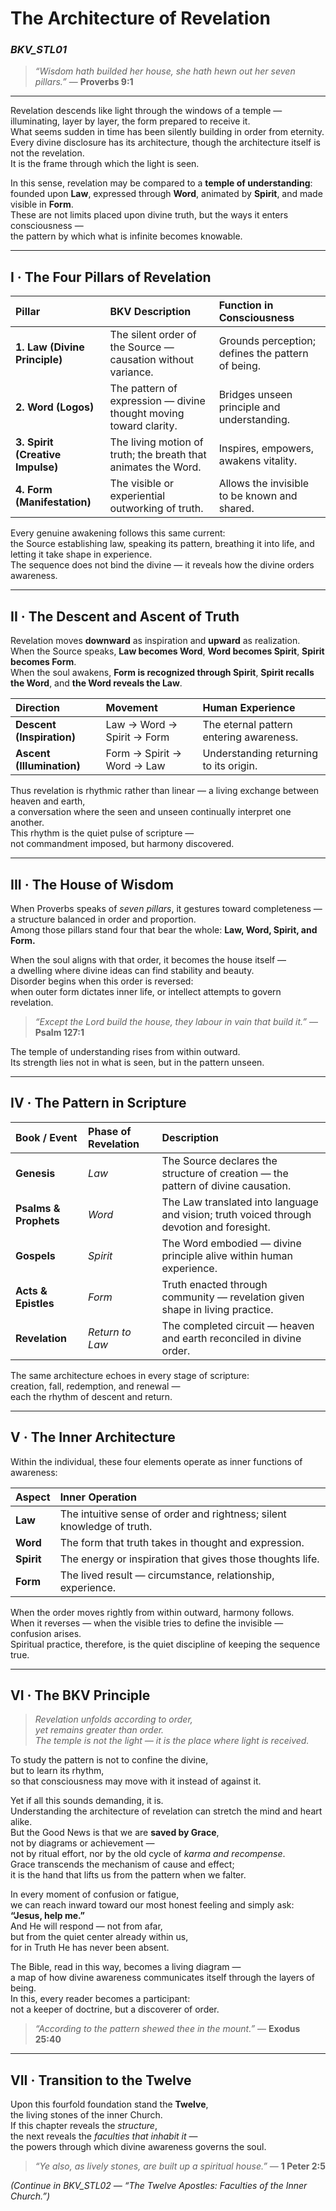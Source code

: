 # The Architecture of Revelation
### *BKV_STL01*

> *“Wisdom hath builded her house, she hath hewn out her seven pillars.”* — **Proverbs 9:1**

---

Revelation descends like light through the windows of a temple — illuminating, layer by layer, the form prepared to receive it.  
What seems sudden in time has been silently building in order from eternity.  
Every divine disclosure has its architecture, though the architecture itself is not the revelation.  
It is the frame through which the light is seen.

In this sense, revelation may be compared to a **temple of understanding**:  
founded upon **Law**, expressed through **Word**, animated by **Spirit**, and made visible in **Form**.  
These are not limits placed upon divine truth, but the ways it enters consciousness —  
the pattern by which what is infinite becomes knowable.

---

## **I · The Four Pillars of Revelation**

| **Pillar** | **BKV Description** | **Function in Consciousness** |
| :--- | :--- | :--- |
| **1. Law (Divine Principle)** | The silent order of the Source — causation without variance. | Grounds perception; defines the pattern of being. |
| **2. Word (Logos)** | The pattern of expression — divine thought moving toward clarity. | Bridges unseen principle and understanding. |
| **3. Spirit (Creative Impulse)** | The living motion of truth; the breath that animates the Word. | Inspires, empowers, awakens vitality. |
| **4. Form (Manifestation)** | The visible or experiential outworking of truth. | Allows the invisible to be known and shared. |

Every genuine awakening follows this same current:  
the Source establishing law, speaking its pattern, breathing it into life, and letting it take shape in experience.  
The sequence does not bind the divine — it reveals how the divine orders awareness.

---

## **II · The Descent and Ascent of Truth**

Revelation moves **downward** as inspiration and **upward** as realization.  
When the Source speaks, **Law becomes Word**, **Word becomes Spirit**, **Spirit becomes Form**.  
When the soul awakens, **Form is recognized through Spirit**, **Spirit recalls the Word**, and **the Word reveals the Law**.

| **Direction** | **Movement** | **Human Experience** |
| :--- | :--- | :--- |
| **Descent (Inspiration)** | Law → Word → Spirit → Form | The eternal pattern entering awareness. |
| **Ascent (Illumination)** | Form → Spirit → Word → Law | Understanding returning to its origin. |

Thus revelation is rhythmic rather than linear — a living exchange between heaven and earth,  
a conversation where the seen and unseen continually interpret one another.  
This rhythm is the quiet pulse of scripture —  
not commandment imposed, but harmony discovered.

---

## **III · The House of Wisdom**

When Proverbs speaks of *seven pillars*, it gestures toward completeness —  
a structure balanced in order and proportion.  
Among those pillars stand four that bear the whole: **Law, Word, Spirit, and Form.**

When the soul aligns with that order, it becomes the house itself —  
a dwelling where divine ideas can find stability and beauty.  
Disorder begins when this order is reversed:  
when outer form dictates inner life, or intellect attempts to govern revelation.

> *“Except the Lord build the house, they labour in vain that build it.”* — **Psalm 127:1**

The temple of understanding rises from within outward.  
Its strength lies not in what is seen, but in the pattern unseen.

---

## **IV · The Pattern in Scripture**

| **Book / Event** | **Phase of Revelation** | **Description** |
| :--- | :--- | :--- |
| **Genesis** | *Law* | The Source declares the structure of creation — the pattern of divine causation. |
| **Psalms & Prophets** | *Word* | The Law translated into language and vision; truth voiced through devotion and foresight. |
| **Gospels** | *Spirit* | The Word embodied — divine principle alive within human experience. |
| **Acts & Epistles** | *Form* | Truth enacted through community — revelation given shape in living practice. |
| **Revelation** | *Return to Law* | The completed circuit — heaven and earth reconciled in divine order. |

The same architecture echoes in every stage of scripture:  
creation, fall, redemption, and renewal —  
each the rhythm of descent and return.

---

## **V · The Inner Architecture**

Within the individual, these four elements operate as inner functions of awareness:

| **Aspect** | **Inner Operation** |
| :--- | :--- |
| **Law** | The intuitive sense of order and rightness; silent knowledge of truth. |
| **Word** | The form that truth takes in thought and expression. |
| **Spirit** | The energy or inspiration that gives those thoughts life. |
| **Form** | The lived result — circumstance, relationship, experience. |

When the order moves rightly from within outward, harmony follows.  
When it reverses — when the visible tries to define the invisible — confusion arises.  
Spiritual practice, therefore, is the quiet discipline of keeping the sequence true.

---

## **VI · The BKV Principle**

> *Revelation unfolds according to order,  
> yet remains greater than order.  
> The temple is not the light — it is the place where light is received.*

To study the pattern is not to confine the divine,  
but to learn its rhythm,  
so that consciousness may move with it instead of against it.

Yet if all this sounds demanding, it is.  
Understanding the architecture of revelation can stretch the mind and heart alike.  
But the Good News is that we are **saved by Grace**,  
not by diagrams or achievement —  
not by ritual effort, nor by the old cycle of *karma and recompense*.  
Grace transcends the mechanism of cause and effect;  
it is the hand that lifts us from the pattern when we falter.

In every moment of confusion or fatigue,  
we can reach inward toward our most honest feeling and simply ask:  
**“Jesus, help me.”**  
And He will respond — not from afar,  
but from the quiet center already within us,  
for in Truth He has never been absent.

The Bible, read in this way, becomes a living diagram —  
a map of how divine awareness communicates itself through the layers of being.  
In this, every reader becomes a participant:  
not a keeper of doctrine, but a discoverer of order.

> *“According to the pattern shewed thee in the mount.”* — **Exodus 25:40**

---

## **VII · Transition to the Twelve**

Upon this fourfold foundation stand the **Twelve**,  
the living stones of the inner Church.  
If this chapter reveals the *structure*,  
the next reveals the *faculties that inhabit it* —  
the powers through which divine awareness governs the soul.

> *“Ye also, as lively stones, are built up a spiritual house.”* — **1 Peter 2:5**

*(Continue in BKV_STL02 — “The Twelve Apostles: Faculties of the Inner Church.”)*
